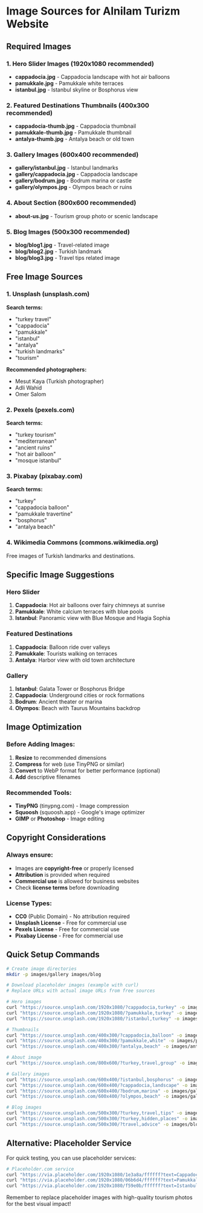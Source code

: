 # Image Sources for Alnilam Turizm Website

## Required Images

### 1. Hero Slider Images (1920x1080 recommended)
- **cappadocia.jpg** - Cappadocia landscape with hot air balloons
- **pamukkale.jpg** - Pamukkale white terraces
- **istanbul.jpg** - Istanbul skyline or Bosphorus view

### 2. Featured Destinations Thumbnails (400x300 recommended)
- **cappadocia-thumb.jpg** - Cappadocia thumbnail
- **pamukkale-thumb.jpg** - Pamukkale thumbnail  
- **antalya-thumb.jpg** - Antalya beach or old town

### 3. Gallery Images (600x400 recommended)
- **gallery/istanbul.jpg** - Istanbul landmarks
- **gallery/cappadocia.jpg** - Cappadocia landscape
- **gallery/bodrum.jpg** - Bodrum marina or castle
- **gallery/olympos.jpg** - Olympos beach or ruins

### 4. About Section (800x600 recommended)
- **about-us.jpg** - Tourism group photo or scenic landscape

### 5. Blog Images (500x300 recommended)
- **blog/blog1.jpg** - Travel-related image
- **blog/blog2.jpg** - Turkish landmark
- **blog/blog3.jpg** - Travel tips related image

## Free Image Sources

### 1. Unsplash (unsplash.com)
**Search terms:**
- "turkey travel"
- "cappadocia"
- "pamukkale"
- "istanbul"
- "antalya"
- "turkish landmarks"
- "tourism"

**Recommended photographers:**
- Mesut Kaya (Turkish photographer)
- Adli Wahid
- Omer Salom

### 2. Pexels (pexels.com)
**Search terms:**
- "turkey tourism"
- "mediterranean"
- "ancient ruins"
- "hot air balloon"
- "mosque istanbul"

### 3. Pixabay (pixabay.com)
**Search terms:**
- "turkey"
- "cappadocia balloon"
- "pamukkale travertine"
- "bosphorus"
- "antalya beach"

### 4. Wikimedia Commons (commons.wikimedia.org)
Free images of Turkish landmarks and destinations.

## Specific Image Suggestions

### Hero Slider
1. **Cappadocia**: Hot air balloons over fairy chimneys at sunrise
2. **Pamukkale**: White calcium terraces with blue pools
3. **Istanbul**: Panoramic view with Blue Mosque and Hagia Sophia

### Featured Destinations
1. **Cappadocia**: Balloon ride over valleys
2. **Pamukkale**: Tourists walking on terraces
3. **Antalya**: Harbor view with old town architecture

### Gallery
1. **Istanbul**: Galata Tower or Bosphorus Bridge
2. **Cappadocia**: Underground cities or rock formations
3. **Bodrum**: Ancient theater or marina
4. **Olympos**: Beach with Taurus Mountains backdrop

## Image Optimization

### Before Adding Images:
1. **Resize** to recommended dimensions
2. **Compress** for web (use TinyPNG or similar)
3. **Convert** to WebP format for better performance (optional)
4. **Add** descriptive filenames

### Recommended Tools:
- **TinyPNG** (tinypng.com) - Image compression
- **Squoosh** (squoosh.app) - Google's image optimizer
- **GIMP** or **Photoshop** - Image editing

## Copyright Considerations

### Always ensure:
- Images are **copyright-free** or properly licensed
- **Attribution** is provided when required
- **Commercial use** is allowed for business websites
- Check **license terms** before downloading

### License Types:
- **CC0** (Public Domain) - No attribution required
- **Unsplash License** - Free for commercial use
- **Pexels License** - Free for commercial use
- **Pixabay License** - Free for commercial use

## Quick Setup Commands

```bash
# Create image directories
mkdir -p images/gallery images/blog

# Download placeholder images (example with curl)
# Replace URLs with actual image URLs from free sources

# Hero images
curl "https://source.unsplash.com/1920x1080/?cappadocia,turkey" -o images/cappadocia.jpg
curl "https://source.unsplash.com/1920x1080/?pamukkale,turkey" -o images/pamukkale.jpg
curl "https://source.unsplash.com/1920x1080/?istanbul,turkey" -o images/istanbul.jpg

# Thumbnails
curl "https://source.unsplash.com/400x300/?cappadocia,balloon" -o images/cappadocia-thumb.jpg
curl "https://source.unsplash.com/400x300/?pamukkale,white" -o images/pamukkale-thumb.jpg
curl "https://source.unsplash.com/400x300/?antalya,beach" -o images/antalya-thumb.jpg

# About image
curl "https://source.unsplash.com/800x600/?turkey,travel,group" -o images/about-us.jpg

# Gallery images
curl "https://source.unsplash.com/600x400/?istanbul,bosphorus" -o images/gallery/istanbul.jpg
curl "https://source.unsplash.com/600x400/?cappadocia,landscape" -o images/gallery/cappadocia.jpg
curl "https://source.unsplash.com/600x400/?bodrum,marina" -o images/gallery/bodrum.jpg
curl "https://source.unsplash.com/600x400/?olympos,beach" -o images/gallery/olympos.jpg

# Blog images
curl "https://source.unsplash.com/500x300/?turkey,travel,tips" -o images/blog/blog1.jpg
curl "https://source.unsplash.com/500x300/?turkey,hidden,places" -o images/blog/blog2.jpg
curl "https://source.unsplash.com/500x300/?travel,advice" -o images/blog/blog3.jpg
```

## Alternative: Placeholder Service

For quick testing, you can use placeholder services:

```bash
# Placeholder.com service
curl "https://via.placeholder.com/1920x1080/1e3a8a/ffffff?text=Cappadocia" -o images/cappadocia.jpg
curl "https://via.placeholder.com/1920x1080/06b6d4/ffffff?text=Pamukkale" -o images/pamukkale.jpg
curl "https://via.placeholder.com/1920x1080/f59e0b/ffffff?text=Istanbul" -o images/istanbul.jpg
```

Remember to replace placeholder images with high-quality tourism photos for the best visual impact! 

